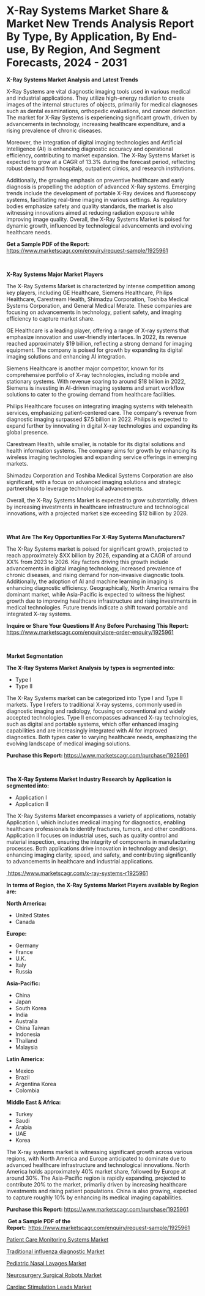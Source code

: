 <p><h1>X-Ray Systems Market Share & Market New Trends Analysis Report By Type, By Application, By End-use, By Region, And Segment Forecasts, 2024 - 2031</h1></p><p><strong>X-Ray Systems Market Analysis and Latest Trends</strong></p>
<p><p>X-Ray Systems are vital diagnostic imaging tools used in various medical and industrial applications. They utilize high-energy radiation to create images of the internal structures of objects, primarily for medical diagnoses such as dental examinations, orthopedic evaluations, and cancer detection. The market for X-Ray Systems is experiencing significant growth, driven by advancements in technology, increasing healthcare expenditure, and a rising prevalence of chronic diseases. </p><p>Moreover, the integration of digital imaging technologies and Artificial Intelligence (AI) is enhancing diagnostic accuracy and operational efficiency, contributing to market expansion. The X-Ray Systems Market is expected to grow at a CAGR of 13.3% during the forecast period, reflecting robust demand from hospitals, outpatient clinics, and research institutions. </p><p>Additionally, the growing emphasis on preventive healthcare and early diagnosis is propelling the adoption of advanced X-Ray systems. Emerging trends include the development of portable X-Ray devices and fluoroscopy systems, facilitating real-time imaging in various settings. As regulatory bodies emphasize safety and quality standards, the market is also witnessing innovations aimed at reducing radiation exposure while improving image quality. Overall, the X-Ray Systems Market is poised for dynamic growth, influenced by technological advancements and evolving healthcare needs.</p></p>
<p><strong>Get a Sample PDF of the Report:&nbsp;</strong> <a href="https://www.marketscagr.com/enquiry/request-sample/1925961?utm_campaign=1286&utm_medium=2&utm_source=Github&utm_content=ia&utm_term=25102024&utm_id=x-ray-systems">https://www.marketscagr.com/enquiry/request-sample/1925961</a></p>
<p>&nbsp;</p>
<p><strong>X-Ray Systems Major Market Players</strong></p>
<p><p>The X-Ray Systems Market is characterized by intense competition among key players, including GE Healthcare, Siemens Healthcare, Philips Healthcare, Carestream Health, Shimadzu Corporation, Toshiba Medical Systems Corporation, and General Medical Merate. These companies are focusing on advancements in technology, patient safety, and imaging efficiency to capture market share.</p><p>GE Healthcare is a leading player, offering a range of X-ray systems that emphasize innovation and user-friendly interfaces. In 2022, its revenue reached approximately $19 billion, reflecting a strong demand for imaging equipment. The company is poised for growth by expanding its digital imaging solutions and enhancing AI integration.</p><p>Siemens Healthcare is another major competitor, known for its comprehensive portfolio of X-ray technologies, including mobile and stationary systems. With revenue soaring to around $18 billion in 2022, Siemens is investing in AI-driven imaging systems and smart workflow solutions to cater to the growing demand from healthcare facilities.</p><p>Philips Healthcare focuses on integrating imaging systems with telehealth services, emphasizing patient-centered care. The company's revenue from diagnostic imaging surpassed $7.5 billion in 2022. Philips is expected to expand further by innovating in digital X-ray technologies and expanding its global presence.</p><p>Carestream Health, while smaller, is notable for its digital solutions and health information systems. The company aims for growth by enhancing its wireless imaging technologies and expanding service offerings in emerging markets.</p><p>Shimadzu Corporation and Toshiba Medical Systems Corporation are also significant, with a focus on advanced imaging solutions and strategic partnerships to leverage technological advancements.</p><p>Overall, the X-Ray Systems Market is expected to grow substantially, driven by increasing investments in healthcare infrastructure and technological innovations, with a projected market size exceeding $12 billion by 2028.</p></p>
<p>&nbsp;</p>
<p><strong>What Are The Key Opportunities For X-Ray Systems Manufacturers?</strong></p>
<p><p>The X-Ray Systems market is poised for significant growth, projected to reach approximately $XX billion by 2026, expanding at a CAGR of around XX% from 2023 to 2026. Key factors driving this growth include advancements in digital imaging technology, increased prevalence of chronic diseases, and rising demand for non-invasive diagnostic tools. Additionally, the adoption of AI and machine learning in imaging is enhancing diagnostic efficiency. Geographically, North America remains the dominant market, while Asia-Pacific is expected to witness the highest growth due to improving healthcare infrastructure and rising investments in medical technologies. Future trends indicate a shift toward portable and integrated X-ray systems.</p></p>
<p><strong>Inquire or Share Your Questions If Any Before Purchasing This Report:</strong> <a href="https://www.marketscagr.com/enquiry/pre-order-enquiry/1925961?utm_campaign=1286&utm_medium=2&utm_source=Github&utm_content=ia&utm_term=25102024&utm_id=x-ray-systems">https://www.marketscagr.com/enquiry/pre-order-enquiry/1925961</a></p>
<p>&nbsp;</p>
<p><strong>Market Segmentation</strong></p>
<p><strong>The X-Ray Systems Market Analysis by types is segmented into:</strong></p>
<p><ul><li>Type I</li><li>Type II</li></ul></p>
<p><p>The X-Ray Systems market can be categorized into Type I and Type II markets. Type I refers to traditional X-ray systems, commonly used in diagnostic imaging and radiology, focusing on conventional and widely accepted technologies. Type II encompasses advanced X-ray technologies, such as digital and portable systems, which offer enhanced imaging capabilities and are increasingly integrated with AI for improved diagnostics. Both types cater to varying healthcare needs, emphasizing the evolving landscape of medical imaging solutions.</p></p>
<p><strong>Purchase this Report:&nbsp;</strong><a href="https://www.marketscagr.com/purchase/1925961?utm_campaign=1286&utm_medium=2&utm_source=Github&utm_content=ia&utm_term=25102024&utm_id=x-ray-systems">https://www.marketscagr.com/purchase/1925961</a></p>
<p>&nbsp;</p>
<p><strong>The X-Ray Systems Market Industry Research by Application is segmented into:</strong></p>
<p><ul><li>Application I</li><li>Application II</li></ul></p>
<p><p>The X-Ray Systems Market encompasses a variety of applications, notably Application I, which includes medical imaging for diagnostics, enabling healthcare professionals to identify fractures, tumors, and other conditions. Application II focuses on industrial uses, such as quality control and material inspection, ensuring the integrity of components in manufacturing processes. Both applications drive innovation in technology and design, enhancing imaging clarity, speed, and safety, and contributing significantly to advancements in healthcare and industrial applications.</p></p>
<p><a href="https://www.marketscagr.com/x-ray-systems-r1925961?utm_campaign=1286&utm_medium=2&utm_source=Github&utm_content=ia&utm_term=25102024&utm_id=x-ray-systems">&nbsp;https://www.marketscagr.com/x-ray-systems-r1925961</a></p>
<p><strong>In terms of Region, the X-Ray Systems Market Players available by Region are:</strong></p>
<p>
    <p> <strong> North America: </strong>
        <ul>
            <li>United States</li>
            <li>Canada</li>
        </ul>
        </p> 
    <p> <strong> Europe: </strong>
        <ul>
            <li>Germany</li>
            <li>France</li>
            <li>U.K.</li>
            <li>Italy</li>
            <li>Russia</li>
        </ul>
        </p> 
    <p> <strong> Asia-Pacific: </strong>
        <ul>
            <li>China</li>
            <li>Japan</li>
            <li>South Korea</li>
            <li>India</li>
            <li>Australia</li>
            <li>China Taiwan</li>
            <li>Indonesia</li>
            <li>Thailand</li>
            <li>Malaysia</li>
        </ul>
        </p> 
    <p> <strong> Latin America: </strong>
        <ul>
            <li>Mexico</li>
            <li>Brazil</li>
            <li>Argentina Korea</li>
            <li>Colombia</li>
        </ul>
        </p> 
    <p> <strong> Middle East & Africa: </strong>
        <ul>
            <li>Turkey</li>
            <li>Saudi</li>
            <li>Arabia</li>
            <li>UAE</li>
            <li>Korea</li>
        </ul>
    </p>
    </p>
<p><p>The X-ray systems market is witnessing significant growth across various regions, with North America and Europe anticipated to dominate due to advanced healthcare infrastructure and technological innovations. North America holds approximately 40% market share, followed by Europe at around 30%. The Asia-Pacific region is rapidly expanding, projected to contribute 20% to the market, primarily driven by increasing healthcare investments and rising patient populations. China is also growing, expected to capture roughly 10% by enhancing its medical imaging capabilities.</p></p>
<p><strong>Purchase this Report: </strong><a href="https://www.marketscagr.com/purchase/1925961?utm_campaign=1286&utm_medium=2&utm_source=Github&utm_content=ia&utm_term=25102024&utm_id=x-ray-systems">https://www.marketscagr.com/purchase/1925961</a></p>
<p>&nbsp;<strong>Get a Sample PDF of the Report:&nbsp;&nbsp;</strong><a href="https://www.marketscagr.com/enquiry/request-sample/1925961?utm_campaign=1286&utm_medium=2&utm_source=Github&utm_content=ia&utm_term=25102024&utm_id=x-ray-systems">https://www.marketscagr.com/enquiry/request-sample/1925961</a></p>
<p><strong></strong></p>
<p><p><a href="https://www.linkedin.com/pulse/patient-care-monitoring-systems-market2024-2031-industry-qbkef?utm_campaign=1286&utm_medium=2&utm_source=Github&utm_content=ia&utm_term=25102024&utm_id=x-ray-systems">Patient Care Monitoring Systems Market</a></p><p><a href="https://www.linkedin.com/pulse/traditional-influenza-diagnostic-market-trends-insights-type-zgcef?utm_campaign=1286&utm_medium=2&utm_source=Github&utm_content=ia&utm_term=25102024&utm_id=x-ray-systems">Traditional influenza diagnostic Market</a></p><p><a href="https://www.linkedin.com/pulse/pediatric-nasal-lavages-market-forecasts-trends-impact-analysis-lhirf?utm_campaign=1286&utm_medium=2&utm_source=Github&utm_content=ia&utm_term=25102024&utm_id=x-ray-systems">Pediatric Nasal Lavages Market</a></p><p><a href="https://www.linkedin.com/pulse/neurosurgery-surgical-robots-market-trends-strategic-insights-rqfvf?utm_campaign=1286&utm_medium=2&utm_source=Github&utm_content=ia&utm_term=25102024&utm_id=x-ray-systems">Neurosurgery Surgical Robots Market</a></p><p><a href="https://www.linkedin.com/pulse/cardiac-stimulation-leads-market-evolution-future-outlook-q8thf?utm_campaign=1286&utm_medium=2&utm_source=Github&utm_content=ia&utm_term=25102024&utm_id=x-ray-systems">Cardiac Stimulation Leads Market</a></p></p>
